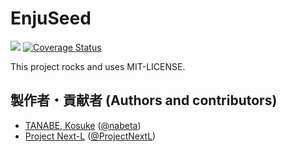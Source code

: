 # EnjuSeed
![](https://github.com/next-l/enju_seed/workflows/Ruby/badge.svg?branch=2.x)
[![Coverage Status](https://coveralls.io/repos/github/next-l/enju_seed/badge.svg?branch=2.x)](https://coveralls.io/github/next-l/enju_seed?branch=2.x)

This project rocks and uses MIT-LICENSE.

## 製作者・貢献者 (Authors and contributors)
* [TANABE, Kosuke](https://github.com/nabeta) ([@nabeta](https://twitter.com/nabeta))
* [Project Next-L](https://www.next-l.jp) ([@ProjectNextL](https://twitter.com/ProjectNextL))
